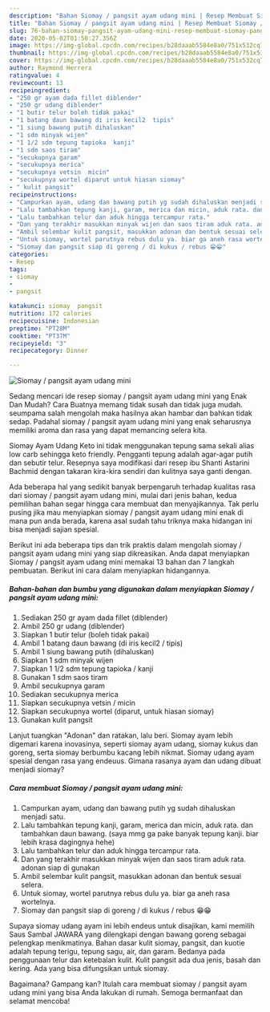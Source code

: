```yaml
---
description: "Bahan Siomay / pangsit ayam udang mini | Resep Membuat Siomay / pangsit ayam udang mini Yang Enak Dan Mudah"
title: "Bahan Siomay / pangsit ayam udang mini | Resep Membuat Siomay / pangsit ayam udang mini Yang Enak Dan Mudah"
slug: 76-bahan-siomay-pangsit-ayam-udang-mini-resep-membuat-siomay-pangsit-ayam-udang-mini-yang-enak-dan-mudah
date: 2020-05-02T01:50:27.356Z
image: https://img-global.cpcdn.com/recipes/b28daaab5584e8a0/751x532cq70/siomay-pangsit-ayam-udang-mini-foto-resep-utama.jpg
thumbnail: https://img-global.cpcdn.com/recipes/b28daaab5584e8a0/751x532cq70/siomay-pangsit-ayam-udang-mini-foto-resep-utama.jpg
cover: https://img-global.cpcdn.com/recipes/b28daaab5584e8a0/751x532cq70/siomay-pangsit-ayam-udang-mini-foto-resep-utama.jpg
author: Raymond Herrera
ratingvalue: 4
reviewcount: 13
recipeingredient:
- "250 gr ayam dada fillet diblender"
- "250 gr udang diblender"
- "1 butir telur boleh tidak pakai"
- "1 batang daun bawang di iris kecil2  tipis"
- "1 siung bawang putih dihaluskan"
- "1 sdm minyak wijen"
- "1 1/2 sdm tepung tapioka  kanji"
- "1 sdm saos tiram"
- "secukupnya garam"
- "secukupnya merica"
- "secukupnya vetsin  micin"
- "secukupnya wortel diparut untuk hiasan siomay"
- " kulit pangsit"
recipeinstructions:
- "Campurkan ayam, udang dan bawang putih yg sudah dihaluskan menjadi satu."
- "Lalu tambahkan tepung kanji, garam, merica dan micin, aduk rata. dan tambahkan daun bawang. (saya mmg ga pake banyak tepung kanji. biar lebih krasa dagingnya hehe)"
- "Lalu tambahkan telur dan aduk hingga tercampur rata."
- "Dan yang terakhir masukkan minyak wijen dan saos tiram aduk rata. adonan siap di gunakan"
- "Ambil selembar kulit pangsit, masukkan adonan dan bentuk sesuai selera."
- "Untuk siomay, wortel parutnya rebus dulu ya. biar ga aneh rasa wortelnya."
- "Siomay dan pangsit siap di goreng / di kukus / rebus 😁😁"
categories:
- Resep
tags:
- siomay
- 
- pangsit

katakunci: siomay  pangsit 
nutrition: 172 calories
recipecuisine: Indonesian
preptime: "PT28M"
cooktime: "PT37M"
recipeyield: "3"
recipecategory: Dinner

---
```



![Siomay / pangsit ayam udang mini](https://img-global.cpcdn.com/recipes/b28daaab5584e8a0/751x532cq70/siomay-pangsit-ayam-udang-mini-foto-resep-utama.jpg)

Sedang mencari ide resep siomay / pangsit ayam udang mini yang Enak Dan Mudah? Cara Buatnya memang tidak susah dan tidak juga mudah. seumpama salah mengolah maka hasilnya akan hambar dan bahkan tidak sedap. Padahal siomay / pangsit ayam udang mini yang enak seharusnya memiliki aroma dan rasa yang dapat memancing selera kita.

Siomay Ayam Udang Keto ini tidak menggunakan tepung sama sekali alias low carb sehingga keto friendly. Pengganti tepung adalah agar-agar putih dan sebutir telur. Resepnya saya modifikasi dari resep ibu Shanti Astarini Bachmid dengan takaran kira-kira sendiri dan kulitnya saya ganti dengan.

Ada beberapa hal yang sedikit banyak berpengaruh terhadap kualitas rasa dari siomay / pangsit ayam udang mini, mulai dari jenis bahan, kedua pemilihan bahan segar hingga cara membuat dan menyajikannya. Tak perlu pusing jika mau menyiapkan siomay / pangsit ayam udang mini enak di mana pun anda berada, karena asal sudah tahu triknya maka hidangan ini bisa menjadi sajian spesial.


Berikut ini ada beberapa tips dan trik praktis dalam mengolah siomay / pangsit ayam udang mini yang siap dikreasikan. Anda dapat menyiapkan Siomay / pangsit ayam udang mini memakai 13 bahan dan 7 langkah pembuatan. Berikut ini cara dalam menyiapkan hidangannya.

<!--inarticleads1-->

##### Bahan-bahan dan bumbu yang digunakan dalam menyiapkan Siomay / pangsit ayam udang mini:

1. Sediakan 250 gr ayam dada fillet (diblender)
1. Ambil 250 gr udang (diblender)
1. Siapkan 1 butir telur (boleh tidak pakai)
1. Ambil 1 batang daun bawang (di iris kecil2 / tipis)
1. Ambil 1 siung bawang putih (dihaluskan)
1. Siapkan 1 sdm minyak wijen
1. Siapkan 1 1/2 sdm tepung tapioka / kanji
1. Gunakan 1 sdm saos tiram
1. Ambil secukupnya garam
1. Sediakan secukupnya merica
1. Siapkan secukupnya vetsin / micin
1. Siapkan secukupnya wortel (diparut, untuk hiasan siomay)
1. Gunakan  kulit pangsit


Lanjut tuangkan &#34;Adonan&#34; dan ratakan, lalu beri. Siomay ayam lebih digemari karena inovasinya, seperti siomay ayam udang, siomay kukus dan goreng, serta siomay berbumbu kacang lebih nikmat. Siomay udang ayam spesial dengan rasa yang endeuus. Gimana rasanya ayam dan udang dibuat menjadi siomay? 

<!--inarticleads2-->

##### Cara membuat Siomay / pangsit ayam udang mini:

1. Campurkan ayam, udang dan bawang putih yg sudah dihaluskan menjadi satu.
1. Lalu tambahkan tepung kanji, garam, merica dan micin, aduk rata. dan tambahkan daun bawang. (saya mmg ga pake banyak tepung kanji. biar lebih krasa dagingnya hehe)
1. Lalu tambahkan telur dan aduk hingga tercampur rata.
1. Dan yang terakhir masukkan minyak wijen dan saos tiram aduk rata. adonan siap di gunakan
1. Ambil selembar kulit pangsit, masukkan adonan dan bentuk sesuai selera.
1. Untuk siomay, wortel parutnya rebus dulu ya. biar ga aneh rasa wortelnya.
1. Siomay dan pangsit siap di goreng / di kukus / rebus 😁😁


Supaya siomay udang ayam ini lebih endeus untuk disajikan, kami memilih Saus Sambal JAWARA yang dilengkapi dengan bawang goreng sebagai pelengkap menikmatinya. Bahan dasar kulit siomay, pangsit, dan kuotie adalah tepung terigu, tepung sagu, air, dan garam. Bedanya pada penggunaan telur dan ketebalan kulit. Kulit pangsit ada dua jenis, basah dan kering. Ada yang bisa difungsikan untuk siomay. 

Bagaimana? Gampang kan? Itulah cara membuat siomay / pangsit ayam udang mini yang bisa Anda lakukan di rumah. Semoga bermanfaat dan selamat mencoba!
